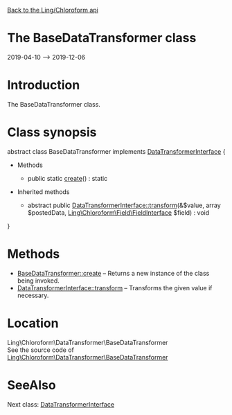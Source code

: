[Back to the Ling/Chloroform api](https://github.com/lingtalfi/Chloroform/blob/master/doc/api/Ling/Chloroform.md)



The BaseDataTransformer class
================
2019-04-10 --> 2019-12-06






Introduction
============

The BaseDataTransformer class.



Class synopsis
==============


abstract class <span class="pl-k">BaseDataTransformer</span> implements [DataTransformerInterface](https://github.com/lingtalfi/Chloroform/blob/master/doc/api/Ling/Chloroform/DataTransformer/DataTransformerInterface.md) {

- Methods
    - public static [create](https://github.com/lingtalfi/Chloroform/blob/master/doc/api/Ling/Chloroform/DataTransformer/BaseDataTransformer/create.md)() : static

- Inherited methods
    - abstract public [DataTransformerInterface::transform](https://github.com/lingtalfi/Chloroform/blob/master/doc/api/Ling/Chloroform/DataTransformer/DataTransformerInterface/transform.md)(&$value, array $postedData, [Ling\Chloroform\Field\FieldInterface](https://github.com/lingtalfi/Chloroform/blob/master/doc/api/Ling/Chloroform/Field/FieldInterface.md) $field) : void

}






Methods
==============

- [BaseDataTransformer::create](https://github.com/lingtalfi/Chloroform/blob/master/doc/api/Ling/Chloroform/DataTransformer/BaseDataTransformer/create.md) &ndash; Returns a new instance of the class being invoked.
- [DataTransformerInterface::transform](https://github.com/lingtalfi/Chloroform/blob/master/doc/api/Ling/Chloroform/DataTransformer/DataTransformerInterface/transform.md) &ndash; Transforms the given value if necessary.





Location
=============
Ling\Chloroform\DataTransformer\BaseDataTransformer<br>
See the source code of [Ling\Chloroform\DataTransformer\BaseDataTransformer](https://github.com/lingtalfi/Chloroform/blob/master/DataTransformer/BaseDataTransformer.php)



SeeAlso
==============
Next class: [DataTransformerInterface](https://github.com/lingtalfi/Chloroform/blob/master/doc/api/Ling/Chloroform/DataTransformer/DataTransformerInterface.md)<br>
